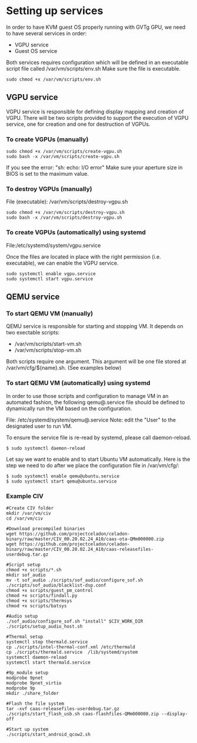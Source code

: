 # Setting up services

In order to have KVM guest OS properly running with GVTg GPU, we need to have several services in order:
* VGPU service
* Guest OS service

Both services requires configuration which will be defined in an executable script file called /var/vm/scripts/env.sh  Make sure the file is executable.
```
sudo chmod +x /var/vm/scripts/env.sh
```

## VGPU service

VGPU service is responsible for defining display mapping and creation of VGPU. There will be two scripts provided to support the execution of VGPU service, one for creation and one for destruction of VGPUs.

### To create VGPUs (manually)
```
sudo chmod +x /var/vm/scripts/create-vgpu.sh
sudo bash -x /var/vm/scripts/create-vgpu.sh
```
If you see the error: "sh: echo: I/O error"
Make sure your aperture size in BIOS is set to the maximum value.

### To destroy VGPUs (manually)

File (executable): /var/vm/scripts/destroy-vgpu.sh
```
sudo chmod +x /var/vm/scripts/destroy-vgpu.sh
sudo bash -x /var/vm/scripts/destroy-vgpu.sh
```

### To create VGPUs (automatically) using systemd

File:/etc/systemd/system/vgpu.service

Once the files are located in place with the right permission (i.e. executable), we can enable the VGPU service.
```
sudo systemctl enable vgpu.service
sudo systemctl start vgpu.service
```

## QEMU service

### To start QEMU VM (manually)

QEMU service is responsible for starting and stopping VM. It depends on two exectable scripts:
* /var/vm/scripts/start-vm.sh
* /var/vm/scripts/stop-vm.sh

Both scripts require one argument. This argument will be one file stored at /var/vm/cfg/${name}.sh. (See examples below)

### To start QEMU VM (automatically) using systemd


In order to use those scripts and configuration to manage VM in an automated fashion, the following qemu@.service file should be defined to dynamically run the VM based on the configuration.

File: /etc/systemd/system/qemu@.service
Note: edit the "User" to the designated user to run VM.

To ensure the service file is re-read by systemd, please call daemon-reload.
```
$ sudo systemctl daemon-reload
```
Let say we want to enable and to start Ubuntu VM automatically. Here is the step we need to do after we place the configuration file in /var/vm/cfg/:
```
$ sudo systemctl enable qemu@ubuntu.service
$ sudo systemctl start qemu@ubuntu.service
```

### Example CIV 
```
#Create CIV folder
mkdir /var/vm/civ
cd /var/vm/civ

#Download precompiled binaries
wget https://github.com/projectceladon/celadon-binary/raw/master/CIV_00.20.02.24_A10/caas-ota-QMm000000.zip
wget https://github.com/projectceladon/celadon-binary/raw/master/CIV_00.20.02.24_A10/caas-releasefiles-userdebug.tar.gz

#Script setup
chmod +x scripts/*.sh
mkdir sof_audio
mv -t sof_audio ./scripts/sof_audio/configure_sof.sh ./scripts/sof_audio/blacklist-dsp.conf
chmod +x scripts/guest_pm_control
chmod +x scripts/findall.py
chmod +x scripts/thermsys
chmod +x scripts/batsys

#Audio setup
./sof_audio/configure_sof.sh "install" $CIV_WORK_DIR
./scripts/setup_audio_host.sh

#Thermal setup
systemctl stop thermald.service
cp ./scripts/intel-thermal-conf.xml /etc/thermald
cp ./scripts/thermald.service  /lib/systemd/system
systemctl daemon-reload
systemctl start thermald.service

#9p_module setup
modprobe 9pnet
modprobe 9pnet_virtio
modprobe 9p
mkdir ./share_folder

#Flash the file system
tar -xvf caas-releasefiles-userdebug.tar.gz
./scripts/start_flash_usb.sh caas-flashfiles-QMm000000.zip --display-off

#Start up system
./scripts/start_android_qcow2.sh

